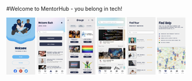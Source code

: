 #Welcome to MentorHub - you belong in tech!

<p float="left">
  <img src="https://github.com/akhomochkina/Bell/blob/main/my-app/src/assets/1.jpeg" width="15%" hight="15%">
   <img src="https://github.com/akhomochkina/Bell/blob/main/my-app/src/assets/2.jpeg" width="15%" hight="15%">
    <img src="https://github.com/akhomochkina/Bell/blob/main/my-app/src/assets/3.jpeg" width="15%" hight="15%">
     <img src="https://github.com/akhomochkina/Bell/blob/main/my-app/src/assets/4.jpeg" width="15%" hight="15%">
      <img src="https://github.com/akhomochkina/Bell/blob/main/my-app/src/assets/6.jpeg" width="15%" hight="15%">
   <img src="https://github.com/akhomochkina/Bell/blob/main/my-app/src/assets/5.jpeg" width="15%" hight="15%">

</p>
